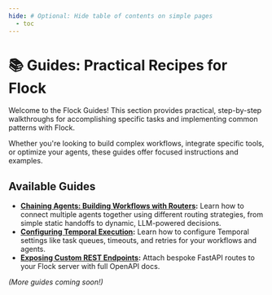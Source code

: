 ```yaml
---
hide: # Optional: Hide table of contents on simple pages
  - toc
---
```


# 📚 Guides: Practical Recipes for Flock

Welcome to the Flock Guides! This section provides practical, step-by-step walkthroughs for accomplishing specific tasks and implementing common patterns with Flock.

Whether you're looking to build complex workflows, integrate specific tools, or optimize your agents, these guides offer focused instructions and examples.

## Available Guides

*   **[Chaining Agents: Building Workflows with Routers](chaining-agents.md):** Learn how to connect multiple agents together using different routing strategies, from simple static handoffs to dynamic, LLM-powered decisions.
*   **[Configuring Temporal Execution](temporal-configuration.md):** Learn how to configure Temporal settings like task queues, timeouts, and retries for your workflows and agents.
*   **[Exposing Custom REST Endpoints](custom-endpoints.md):** Attach bespoke FastAPI routes to your Flock server with full OpenAPI docs.

*(More guides coming soon!)*
